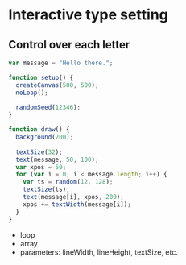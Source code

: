 # Interactive type setting

## Control over each letter

```js
var message = "Hello there.";

function setup() {
  createCanvas(500, 500);
  noLoop();
  
  randomSeed(12346);
}

function draw() {
  background(200);
  
  textSize(32);
  text(message, 50, 100);
  var xpos = 50;
  for (var i = 0; i < message.length; i++) {
    var ts = random(12, 128);
    textSize(ts);
    text(message[i], xpos, 200);
    xpos += textWidth(message[i]);
  }
}
```

- loop
- array
- parameters: lineWidth, lineHeight, textSize, etc.
